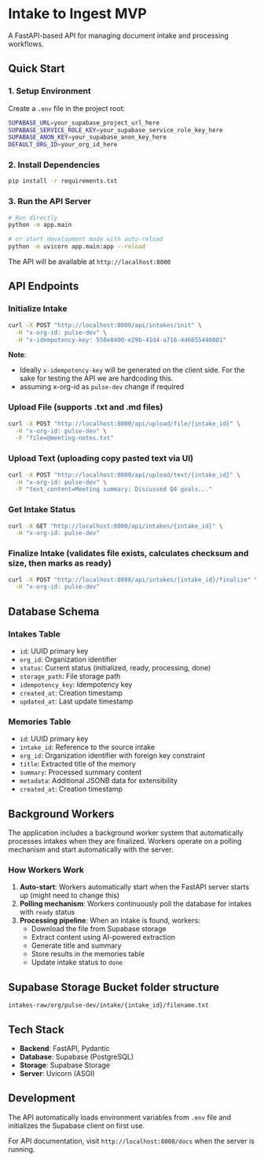 # Intake to Ingest MVP

A FastAPI-based API for managing document intake and processing workflows.

## Quick Start

### 1. Setup Environment

Create a `.env` file in the project root:

```bash
SUPABASE_URL=your_supabase_project_url_here
SUPABASE_SERVICE_ROLE_KEY=your_supabase_service_role_key_here
SUPABASE_ANON_KEY=your_supabase_anon_key_here
DEFAULT_ORG_ID=your_org_id_here
```

### 2. Install Dependencies

```bash
pip install -r requirements.txt
```

### 3. Run the API Server

```bash
# Run directly
python -m app.main

# or start development mode with auto-reload
python -m uvicorn app.main:app --reload
```

The API will be available at `http://localhost:8000`

## API Endpoints

### Initialize Intake
```bash
curl -X POST "http://localhost:8000/api/intakes/init" \
  -H "x-org-id: pulse-dev" \
  -H "x-idempotency-key: 550e8400-e29b-41d4-a716-446655440001"
```
**Note**: 
- Ideally `x-idempotency-key` will be generated on the client side. For the sake for testing the API we are hardcoding this.
- assuming x-org-id as `pulse-dev` change if required
### Upload File (supports .txt and .md files)
```bash
curl -X POST "http://localhost:8000/api/upload/file/{intake_id}" \
  -H "x-org-id: pulse-dev" \
  -F "file=@meeting-notes.txt"
```

### Upload Text (uploading copy pasted text via UI)
```bash
curl -X POST "http://localhost:8000/api/upload/text/{intake_id}" \
  -H "x-org-id: pulse-dev" \
  -F "text_content=Meeting summary: Discussed Q4 goals..."
```

### Get Intake Status
```bash
curl -X GET "http://localhost:8000/api/intakes/{intake_id}" \
  -H "x-org-id: pulse-dev"
```

### Finalize Intake (validates file exists, calculates checksum and size, then marks as ready)
```bash
curl -X POST "http://localhost:8000/api/intakes/{intake_id}/finalize" \
  -H "x-org-id: pulse-dev"
```

## Database Schema

### Intakes Table
- `id`: UUID primary key
- `org_id`: Organization identifier
- `status`: Current status (initialized, ready, processing, done)
- `storage_path`: File storage path
- `idempotency_key`: Idempotency key
- `created_at`: Creation timestamp
- `updated_at`: Last update timestamp

### Memories Table
- `id`: UUID primary key
- `intake_id`: Reference to the source intake
- `org_id`: Organization identifier with foreign key constraint
- `title`: Extracted title of the memory
- `summary`: Processed summary content
- `metadata`: Additional JSONB data for extensibility
- `created_at`: Creation timestamp

## Background Workers

The application includes a background worker system that automatically processes intakes when they are finalized. Workers operate on a polling mechanism and start automatically with the server.

### How Workers Work

1. **Auto-start**: Workers automatically start when the FastAPI server starts up (might need to change this)
2. **Polling mechanism**: Workers continuously poll the database for intakes with `ready` status
3. **Processing pipeline**: When an intake is found, workers:
   - Download the file from Supabase storage
   - Extract content using AI-powered extraction
   - Generate title and summary
   - Store results in the memories table
   - Update intake status to `done`

## Supabase Storage Bucket folder structure

```
intakes-raw/org/pulse-dev/intake/{intake_id}/filename.txt
```


## Tech Stack

- **Backend**: FastAPI, Pydantic
- **Database**: Supabase (PostgreSQL)
- **Storage**: Supabase Storage
- **Server**: Uvicorn (ASGI)

## Development

The API automatically loads environment variables from `.env` file and initializes the Supabase client on first use.

For API documentation, visit `http://localhost:8000/docs` when the server is running.
